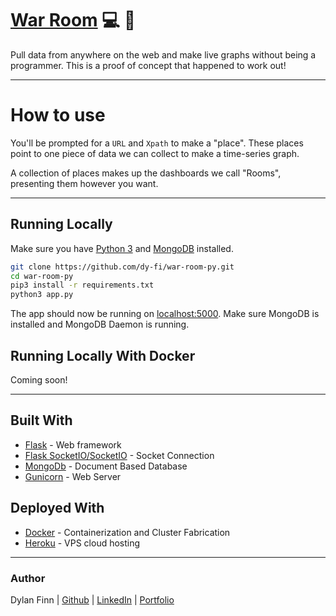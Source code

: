 # [War Room](war-room-py.herokuapp.com) 💻 📡 

Pull data from anywhere on the web and make live graphs without being a programmer.  This is a proof of concept that happened to work out!

-----

# How to use

You'll be prompted for a `URL` and `Xpath` to make a "place".  These places point to one piece of data we can collect to make a time-series graph.  

A collection of places makes up the dashboards we call "Rooms", presenting them however you want.

-----

## Running Locally
Make sure you have [Python 3](https://docs.python.org/3/) and [MongoDB](https://www.mongodb.com/) installed.

```sh
git clone https://github.com/dy-fi/war-room-py.git
cd war-room-py
pip3 install -r requirements.txt
python3 app.py
```

The app should now be running on [localhost:5000](http://localhost:5000/). Make sure MongoDB is installed and MongoDB Daemon is running.

## Running Locally With Docker

Coming soon!

---

## Built With
* [Flask](https://flask.palletsprojects.com/en/1.1.x/) - Web framework
* [Flask SocketIO/SocketIO](https://socket.io/) - Socket Connection
* [MongoDb](https://www.mongodb.com/) - Document Based Database
* [Gunicorn](https://gunicorn.org/) - Web Server

## Deployed With
* [Docker](https://www.docker.com/) - Containerization and Cluster Fabrication
* [Heroku](heroku.com) - VPS cloud hosting

---

### Author
Dylan Finn | [Github](https://github.com/dy-fi/) | [LinkedIn](https://www.linkedin.com/in/dylan-finn-a36b9614b/) | [Portfolio](https://www.makeschool.com/portfolio/Dylan-Finn)